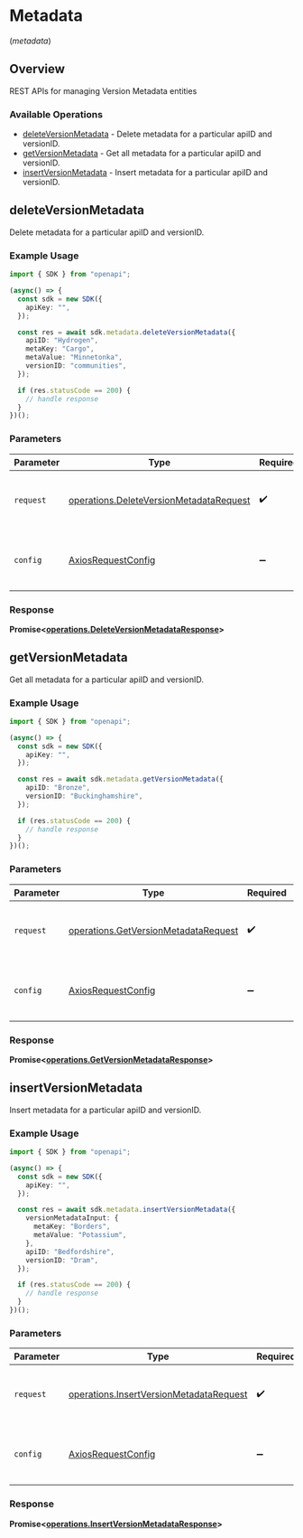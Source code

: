 # Metadata
(*metadata*)

## Overview

REST APIs for managing Version Metadata entities

### Available Operations

* [deleteVersionMetadata](#deleteversionmetadata) - Delete metadata for a particular apiID and versionID.
* [getVersionMetadata](#getversionmetadata) - Get all metadata for a particular apiID and versionID.
* [insertVersionMetadata](#insertversionmetadata) - Insert metadata for a particular apiID and versionID.

## deleteVersionMetadata

Delete metadata for a particular apiID and versionID.

### Example Usage

```typescript
import { SDK } from "openapi";

(async() => {
  const sdk = new SDK({
    apiKey: "",
  });

  const res = await sdk.metadata.deleteVersionMetadata({
    apiID: "Hydrogen",
    metaKey: "Cargo",
    metaValue: "Minnetonka",
    versionID: "communities",
  });

  if (res.statusCode == 200) {
    // handle response
  }
})();
```

### Parameters

| Parameter                                                                                          | Type                                                                                               | Required                                                                                           | Description                                                                                        |
| -------------------------------------------------------------------------------------------------- | -------------------------------------------------------------------------------------------------- | -------------------------------------------------------------------------------------------------- | -------------------------------------------------------------------------------------------------- |
| `request`                                                                                          | [operations.DeleteVersionMetadataRequest](../../models/operations/deleteversionmetadatarequest.md) | :heavy_check_mark:                                                                                 | The request object to use for the request.                                                         |
| `config`                                                                                           | [AxiosRequestConfig](https://axios-http.com/docs/req_config)                                       | :heavy_minus_sign:                                                                                 | Available config options for making requests.                                                      |


### Response

**Promise<[operations.DeleteVersionMetadataResponse](../../models/operations/deleteversionmetadataresponse.md)>**


## getVersionMetadata

Get all metadata for a particular apiID and versionID.

### Example Usage

```typescript
import { SDK } from "openapi";

(async() => {
  const sdk = new SDK({
    apiKey: "",
  });

  const res = await sdk.metadata.getVersionMetadata({
    apiID: "Bronze",
    versionID: "Buckinghamshire",
  });

  if (res.statusCode == 200) {
    // handle response
  }
})();
```

### Parameters

| Parameter                                                                                    | Type                                                                                         | Required                                                                                     | Description                                                                                  |
| -------------------------------------------------------------------------------------------- | -------------------------------------------------------------------------------------------- | -------------------------------------------------------------------------------------------- | -------------------------------------------------------------------------------------------- |
| `request`                                                                                    | [operations.GetVersionMetadataRequest](../../models/operations/getversionmetadatarequest.md) | :heavy_check_mark:                                                                           | The request object to use for the request.                                                   |
| `config`                                                                                     | [AxiosRequestConfig](https://axios-http.com/docs/req_config)                                 | :heavy_minus_sign:                                                                           | Available config options for making requests.                                                |


### Response

**Promise<[operations.GetVersionMetadataResponse](../../models/operations/getversionmetadataresponse.md)>**


## insertVersionMetadata

Insert metadata for a particular apiID and versionID.

### Example Usage

```typescript
import { SDK } from "openapi";

(async() => {
  const sdk = new SDK({
    apiKey: "",
  });

  const res = await sdk.metadata.insertVersionMetadata({
    versionMetadataInput: {
      metaKey: "Borders",
      metaValue: "Potassium",
    },
    apiID: "Bedfordshire",
    versionID: "Dram",
  });

  if (res.statusCode == 200) {
    // handle response
  }
})();
```

### Parameters

| Parameter                                                                                          | Type                                                                                               | Required                                                                                           | Description                                                                                        |
| -------------------------------------------------------------------------------------------------- | -------------------------------------------------------------------------------------------------- | -------------------------------------------------------------------------------------------------- | -------------------------------------------------------------------------------------------------- |
| `request`                                                                                          | [operations.InsertVersionMetadataRequest](../../models/operations/insertversionmetadatarequest.md) | :heavy_check_mark:                                                                                 | The request object to use for the request.                                                         |
| `config`                                                                                           | [AxiosRequestConfig](https://axios-http.com/docs/req_config)                                       | :heavy_minus_sign:                                                                                 | Available config options for making requests.                                                      |


### Response

**Promise<[operations.InsertVersionMetadataResponse](../../models/operations/insertversionmetadataresponse.md)>**

